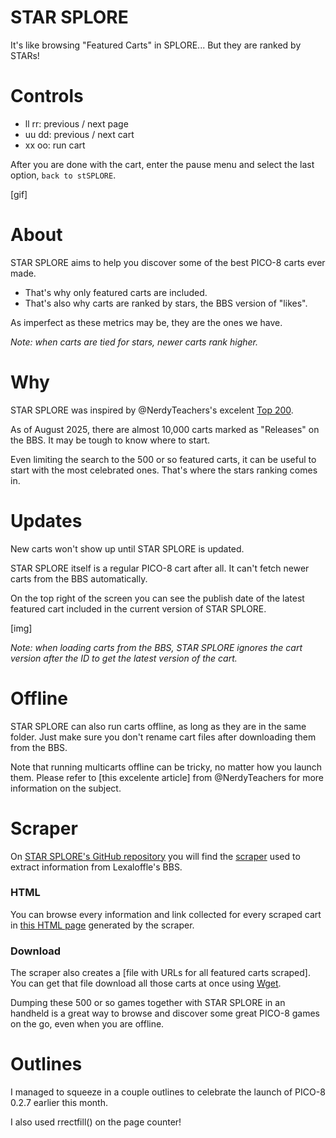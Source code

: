 # STAR SPLORE

It's like browsing "Featured Carts" in SPLORE... But they are ranked by STARs!

# Controls

- ll rr: previous / next page
- uu dd: previous / next cart
- xx oo: run cart

After you are done with the cart, enter the pause menu and select the last option, `back to stSPLORE`.

[gif]

# About

STAR SPLORE aims to help you discover some of the best PICO-8 carts ever made.

- That's why only featured carts are included.
- That's also why carts are ranked by stars, the BBS version of "likes". 

As imperfect as these metrics may be, they are the ones we have.

*Note: when carts are tied for stars, newer carts rank higher.*

# Why

STAR SPLORE was inspired by @NerdyTeachers's excelent [Top 200]().

As of August 2025, there are almost 10,000 carts marked as "Releases" on the BBS. It may be tough to know where to start.

Even limiting the search to the 500 or so featured carts, it can be useful to start with the most celebrated ones. That's where the stars ranking comes in.

# Updates

New carts won't show up until STAR SPLORE is updated.

STAR SPLORE itself is a regular PICO-8 cart after all. It can't fetch newer carts from the BBS automatically.

On the top right of the screen you can see the publish date of the latest featured cart included in the current version of STAR SPLORE.

[img]

*Note: when loading carts from the BBS, STAR SPLORE ignores the cart version after the ID to get the latest version of the cart.*

# Offline

STAR SPLORE can also run carts offline, as long as they are in the same folder. Just make sure you don't rename cart files after downloading them from the BBS.

Note that running multicarts offline can be tricky, no matter how you launch them. Please refer to [this excelente article] from @NerdyTeachers for more information on the subject.

# Scraper

On [STAR SPLORE's GitHub repository]() you will find the [scraper]() used to extract information from Lexaloffle's BBS.

### HTML

You can browse every information and link collected for every scraped cart in [this HTML page]() generated by the scraper.

### Download

The scraper also creates a [file with URLs for all featured carts scraped]. You can get that file download all those carts at once using [Wget]().

Dumping these 500 or so games together with STAR SPLORE in an handheld is a great way to browse and discover some great PICO-8 games on the go, even when you are offline.

# Outlines

I managed to squeeze in a couple outlines to celebrate the launch of PICO-8 0.2.7 earlier this month.

I also used rrectfill() on the page counter!
